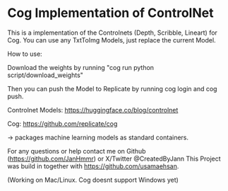 # Cog Implementation of ControlNet

This is a implementation of the Controlnets (Depth, Scribble, Lineart) for Cog. 
You can use any TxtToImg Models, just replace the current Model.

How to use: 

Download the weights by running "cog run python script/download_weights"

Then you can push the Model to Replicate by running cog login and cog push. 

Controlnet Models: 
https://huggingface.co/blog/controlnet

Cog: 
https://github.com/replicate/cog

-> packages machine learning models as standard containers.

For any questions or help contact me on Github (https://github.com/JanHmmr) or X/Twitter @CreatedByJann 
This Project was build in together with https://github.com/usamaehsan.

(Working on Mac/Linux. Cog doesnt support Windows yet)

